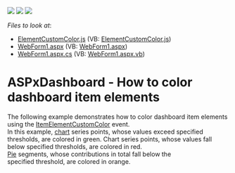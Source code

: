 <!-- default badges list -->
![](https://img.shields.io/endpoint?url=https://codecentral.devexpress.com/api/v1/VersionRange/128579800/16.2.4%2B)
[![](https://img.shields.io/badge/Open_in_DevExpress_Support_Center-FF7200?style=flat-square&logo=DevExpress&logoColor=white)](https://supportcenter.devexpress.com/ticket/details/T491831)
[![](https://img.shields.io/badge/📖_How_to_use_DevExpress_Examples-e9f6fc?style=flat-square)](https://docs.devexpress.com/GeneralInformation/403183)
<!-- default badges end -->
<!-- default file list -->
*Files to look at*:

* [ElementCustomColor.js](./CS/ASPxDashboard_ElementCustomColor/Scripts/ElementCustomColor.js) (VB: [ElementCustomColor.js](./VB/ASPxDashboard_ElementCustomColor/Scripts/ElementCustomColor.js))
* [WebForm1.aspx](./CS/ASPxDashboard_ElementCustomColor/WebForm1.aspx) (VB: [WebForm1.aspx](./VB/ASPxDashboard_ElementCustomColor/WebForm1.aspx))
* [WebForm1.aspx.cs](./CS/ASPxDashboard_ElementCustomColor/WebForm1.aspx.cs) (VB: [WebForm1.aspx.vb](./VB/ASPxDashboard_ElementCustomColor/WebForm1.aspx.vb))
<!-- default file list end -->
# ASPxDashboard - How to color dashboard item elements


The following example demonstrates how to color dashboard item elements using the <a href="https://documentation.devexpress.com/#Dashboard/DevExpressDashboardWebScriptsASPxClientDashboard_ItemElementCustomColortopic">ItemElementCustomColor</a> event.<br>In this example, <a href="https://documentation.devexpress.com/#Dashboard/CustomDocument117159">chart</a> series points, whose values exceed specified thresholds, are colored in green. Chart series points, whose values fall below specified thresholds, are colored in red.<br><a href="https://documentation.devexpress.com/#Dashboard/CustomDocument117162">Pie</a> segments, whose contributions in total fall below the specified threshold, are colored in orange.

<br/>


